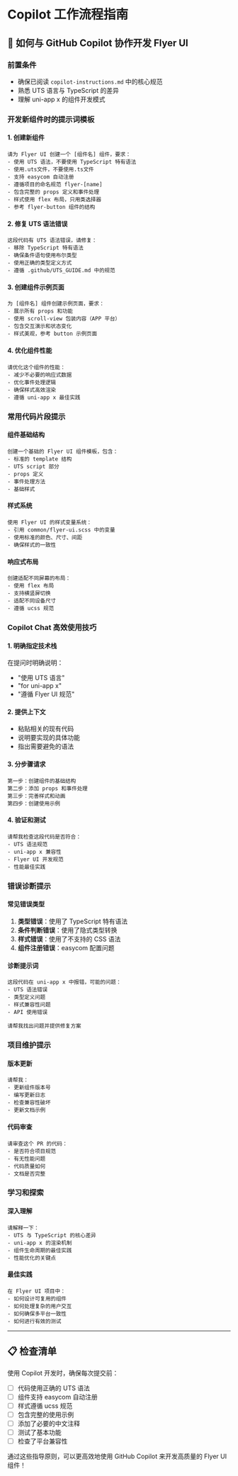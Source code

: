 # Copilot 工作流程指南

## 🤖 如何与 GitHub Copilot 协作开发 Flyer UI

### 前置条件
- 确保已阅读 `copilot-instructions.md` 中的核心规范
- 熟悉 UTS 语言与 TypeScript 的差异
- 理解 uni-app x 的组件开发模式

### 开发新组件时的提示词模板

#### 1. 创建新组件
```
请为 Flyer UI 创建一个 [组件名] 组件，要求：
- 使用 UTS 语法，不要使用 TypeScript 特有语法
- 使用.uts文件，不要使用.ts文件
- 支持 easycom 自动注册
- 遵循项目的命名规范 flyer-[name]
- 包含完整的 props 定义和事件处理
- 样式使用 flex 布局，只用类选择器
- 参考 flyer-button 组件的结构
```

#### 2. 修复 UTS 语法错误
```
这段代码有 UTS 语法错误，请修复：
- 移除 TypeScript 特有语法
- 确保条件语句使用布尔类型
- 使用正确的类型定义方式
- 遵循 .github/UTS_GUIDE.md 中的规范
```

#### 3. 创建组件示例页面
```
为 [组件名] 组件创建示例页面，要求：
- 展示所有 props 和功能
- 使用 scroll-view 包装内容（APP 平台）
- 包含交互演示和状态变化
- 样式美观，参考 button 示例页面
```

#### 4. 优化组件性能
```
请优化这个组件的性能：
- 减少不必要的响应式数据
- 优化事件处理逻辑
- 确保样式高效渲染
- 遵循 uni-app x 最佳实践
```

### 常用代码片段提示

#### 组件基础结构
```
创建一个基础的 Flyer UI 组件模板，包含：
- 标准的 template 结构
- UTS script 部分
- props 定义
- 事件处理方法
- 基础样式
```

#### 样式系统
```
使用 Flyer UI 的样式变量系统：
- 引用 common/flyer-ui.scss 中的变量
- 使用标准的颜色、尺寸、间距
- 确保样式的一致性
```

#### 响应式布局
```
创建适配不同屏幕的布局：
- 使用 flex 布局
- 支持横竖屏切换
- 适配不同设备尺寸
- 遵循 ucss 规范
```

### Copilot Chat 高效使用技巧

#### 1. 明确指定技术栈
在提问时明确说明：
- "使用 UTS 语言"
- "for uni-app x"  
- "遵循 Flyer UI 规范"

#### 2. 提供上下文
- 粘贴相关的现有代码
- 说明要实现的具体功能
- 指出需要避免的语法

#### 3. 分步骤请求
```
第一步：创建组件的基础结构
第二步：添加 props 和事件处理
第三步：完善样式和动画
第四步：创建使用示例
```

#### 4. 验证和测试
```
请帮我检查这段代码是否符合：
- UTS 语法规范
- uni-app x 兼容性
- Flyer UI 开发规范
- 性能最佳实践
```

### 错误诊断提示

#### 常见错误类型
1. **类型错误**：使用了 TypeScript 特有语法
2. **条件判断错误**：使用了隐式类型转换
3. **样式错误**：使用了不支持的 CSS 语法
4. **组件注册错误**：easycom 配置问题

#### 诊断提示词
```
这段代码在 uni-app x 中报错，可能的问题：
- UTS 语法错误
- 类型定义问题  
- 样式兼容性问题
- API 使用错误

请帮我找出问题并提供修复方案
```

### 项目维护提示

#### 版本更新
```
请帮我：
- 更新组件版本号
- 编写更新日志
- 检查兼容性破坏
- 更新文档示例
```

#### 代码审查
```
请审查这个 PR 的代码：
- 是否符合项目规范
- 有无性能问题
- 代码质量如何
- 文档是否完整
```

### 学习和探索

#### 深入理解
```
请解释一下：
- UTS 与 TypeScript 的核心差异
- uni-app x 的渲染机制
- 组件生命周期的最佳实践
- 性能优化的关键点
```

#### 最佳实践
```
在 Flyer UI 项目中：
- 如何设计可复用的组件
- 如何处理复杂的用户交互
- 如何确保多平台一致性
- 如何进行有效的测试
```

---

## 📋 检查清单

使用 Copilot 开发时，确保每次提交前：

- [ ] 代码使用正确的 UTS 语法
- [ ] 组件支持 easycom 自动注册
- [ ] 样式遵循 ucss 规范
- [ ] 包含完整的使用示例
- [ ] 添加了必要的中文注释
- [ ] 测试了基本功能
- [ ] 检查了平台兼容性

通过这些指导原则，可以更高效地使用 GitHub Copilot 来开发高质量的 Flyer UI 组件！
